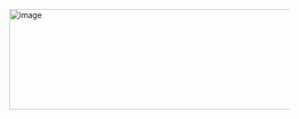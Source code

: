 <img width="760" height="181" alt="image" src="https://github.com/user-attachments/assets/b636ac8a-aefc-4ab9-b925-520614a16b6d" />
